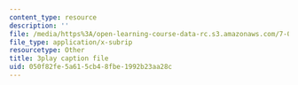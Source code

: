 ```yaml
---
content_type: resource
description: ''
file: /media/https%3A/open-learning-course-data-rc.s3.amazonaws.com/7-013-introductory-biology-spring-2013/050f82fe5a615cb48fbe1992b23aa28c_080BGpawP3I.vtt
file_type: application/x-subrip
resourcetype: Other
title: 3play caption file
uid: 050f82fe-5a61-5cb4-8fbe-1992b23aa28c
---
```


